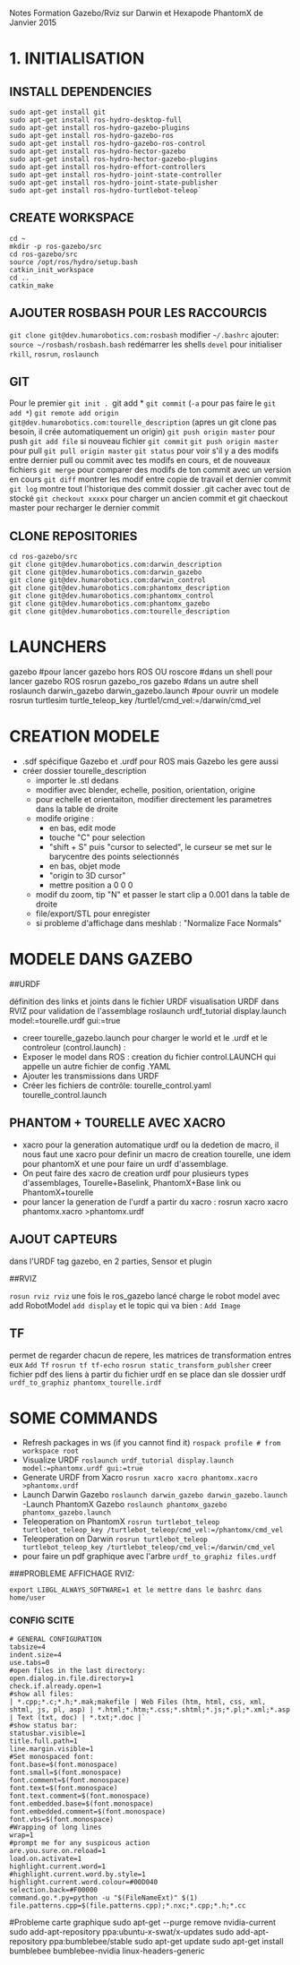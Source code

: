 Notes Formation Gazebo/Rviz sur Darwin et Hexapode PhantomX de Janvier 2015

# 1. INITIALISATION

## INSTALL DEPENDENCIES

    sudo apt-get install git
    sudo apt-get install ros-hydro-desktop-full
    sudo apt-get install ros-hydro-gazebo-plugins
    sudo apt-get install ros-hydro-gazebo-ros
    sudo apt-get install ros-hydro-gazebo-ros-control
    sudo apt-get install ros-hydro-hector-gazebo
    sudo apt-get install ros-hydro-hector-gazebo-plugins
    sudo apt-get install ros-hydro-effort-controllers
    sudo apt-get install ros-hydro-joint-state-controller
    sudo apt-get install ros-hydro-joint-state-publisher
    sudo apt-get install ros-hydro-turtlebot-teleop`

## CREATE WORKSPACE
    cd ~
    mkdir -p ros-gazebo/src
    cd ros-gazebo/src
    source /opt/ros/hydro/setup.bash
    catkin_init_workspace
    cd ..
    catkin_make

## AJOUTER ROSBASH POUR LES RACCOURCIS

`git clone git@dev.humarobotics.com:rosbash`
modifier `~/.bashrc`
ajouter: `source ~/rosbash/rosbash.bash`
redémarrer les shells
`devel` pour initialiser
`rkill`, `rosrun`, `roslaunch`

## GIT
Pour le premier
`git init .
`git add *
`git commit` (`-a` pour pas faire le `git add *`)
`git remote add origin git@dev.humarobotics.com:tourelle_description` (apres un git clone pas besoin, il crée automatiquement un origin)
`git push origin master`
pour push
    `git add file` si nouveau fichier
    `git commit`
    `git push origin master`
pour pull
`git pull origin master`
`git status` pour voir s'il y a des modifs entre dernier pull ou commit avec tes modifs en cours, et de nouveaux fichiers
`git merge` pour comparer des modifs de ton commit avec un version en cours
`git diff` montrer les modif entre copie de travail et dernier commit
`git log` montre tout l'historique des commit
dossier .git cacher avec tout de stocké
`git checkout xxxxx` pour charger un ancien commit et git chaeckout master pour recharger le dernier commit

## CLONE REPOSITORIES
    cd ros-gazebo/src
    git clone git@dev.humarobotics.com:darwin_description
    git clone git@dev.humarobotics.com:darwin_gazebo
    git clone git@dev.humarobotics.com:darwin_control
    git clone git@dev.humarobotics.com:phantomx_description
    git clone git@dev.humarobotics.com:phantomx_control
    git clone git@dev.humarobotics.com:phantomx_gazebo
    git clone git@dev.humarobotics.com:tourelle_description
 
# LAUNCHERS
gazebo #pour lancer gazebo hors ROS
OU
roscore #dans un shell pour lancer gazebo ROS
rosrun gazebo_ros gazebo #dans un autre shell
roslaunch darwin_gazebo darwin_gazebo.launch #pour ouvrir un modele
rosrun turtlesim turtle_teleop_key /turtle1/cmd_vel:=/darwin/cmd_vel
 

# CREATION MODELE 

- .sdf spécifique Gazebo et .urdf pour ROS mais Gazebo les gere aussi
- créer dossier tourelle_description
    - importer le .stl dedans
    - modifier avec blender, echelle, position, orientation, origine
    - pour echelle et orientaiton, modifier directement les parametres dans la table de droite
    - modife origine :
        - en bas, edit mode
        - touche "C" pour selection
        - "shift + S" puis "cursor to selected", le curseur se met sur le barycentre des points selectionnés
        - en bas, objet mode
        - "origin to 3D cursor"
        - mettre position a 0 0 0
    - modif du zoom, tip "N" et passer le start clip a 0.001 dans la table de droite
    - file/export/STL pour enregister
    - si probleme d'affichage dans meshlab : "Normalize Face Normals"

# MODELE DANS GAZEBO 
##URDF

définition des links et joints dans le fichier URDF
visualisation URDF dans RVIZ pour validation de l'assemblage
roslaunch urdf_tutorial display.launch model:=tourelle.urdf gui:=true

- creer tourelle_gazebo.launch pour charger le world et le .urdf et le controleur (control.launch) :       
- Exposer le model dans ROS : creation du fichier control.LAUNCH qui appelle un autre fichier de config .YAML
- Ajouter les transmissions dans URDF
- Créer les fichiers de contrôle:
    tourelle_control.yaml
    tourelle_control.launch

## PHANTOM + TOURELLE AVEC XACRO 
- xacro pour la generation automatique urdf ou la dedetion de macro, il nous faut une xacro pour definir un macro de creation tourelle, une idem pour phantomX et une pour faire un urdf d'assemblage.
- On peut faire des xacro de creation urdf pour plusieurs types d'assemblages, Tourelle+Baselink, PhantomX+Base link ou PhantomX+tourelle
- pour lancer la generation de l'urdf a partir du xacro : rosrun xacro xacro phantomx.xacro >phantomx.urdf

## AJOUT CAPTEURS
dans l'URDF tag gazebo, en 2 parties, Sensor et plugin

##RVIZ

`rosun rviz rviz` une fois le ros_gazebo lancé
charge le robot model avec add RobotModel
`add display` et le topic qui va bien : `Add Image`

## TF
permet de regarder chacun de repere, les matrices de transformation entres eux
`Add Tf`
`rosrun tf tf-echo`
`rosrun static_transform_publsher`
creer  fichier pdf des liens à partir du fichier urdf
en se place dan sle dossier urdf
`urdf_to_graphiz phantomx_tourelle.irdf`

# SOME COMMANDS 
- Refresh packages in ws (if you cannot find it)
    `rospack profile # from workspace root`
- Visualize URDF
`roslaunch urdf_tutorial display.launch model:=phantomx.urdf gui:=true`
- Generate URDF from Xacro
`rosrun xacro xacro phantomx.xacro >phantomx.urdf`
- Launch Darwin Gazebo
`roslaunch darwin_gazebo darwin_gazebo.launch`
 -Launch PhantomX Gazebo
`roslaunch phantomx_gazebo phantomx_gazebo.launch`
- Teleoperation on PhantomX
`rosrun turtlebot_teleop turtlebot_teleop_key /turtlebot_teleop/cmd_vel:=/phantomx/cmd_vel`
- Teleoperation on Darwin
`rosrun turtlebot_teleop turtlebot_teleop_key /turtlebot_teleop/cmd_vel:=/darwin/cmd_vel`
- pour faire un pdf graphique avec l'arbre
`urdf_to_graphiz files.urdf`

 
###PROBLEME AFFICHAGE RVIZ:

`export LIBGL_ALWAYS_SOFTWARE=1 et le mettre dans le bashrc dans home/user`

### CONFIG SCITE 
    # GENERAL CONFIGURATION
    tabsize=4
    indent.size=4
    use.tabs=0
    #open files in the last directory:
    open.dialog.in.file.directory=1
    check.if.already.open=1
    #show all files:
    | *.cpp;*.c;*.h;*.mak;makefile | Web Files (htm, html, css, xml, shtml, js, pl, asp) | *.html;*.htm;*.css;*.shtml;*.js;*.pl;*.xml;*.asp | Text (txt, doc) | *.txt;*.doc |`
    #show status bar:
    statusbar.visible=1
    title.full.path=1
    line.margin.visible=1
    #Set monospaced font:
    font.base=$(font.monospace)
    font.small=$(font.monospace)
    font.comment=$(font.monospace)
    font.text=$(font.monospace)
    font.text.comment=$(font.monospace)
    font.embedded.base=$(font.monospace)
    font.embedded.comment=$(font.monospace)
    font.vbs=$(font.monospace)
    #Wrapping of long lines
    wrap=1
    #prompt me for any suspicous action
    are.you.sure.on.reload=1
    load.on.activate=1
    highlight.current.word=1
    #highlight.current.word.by.style=1
    highlight.current.word.colour=#00D040
    selection.back=#F00000
    command.go.*.py=python -u "$(FileNameExt)" $(1)
    file.patterns.cpp=$(file.patterns.cpp);*.nxc;*.cpp;*.h;*.cc

#Probleme carte graphique 
    sudo apt-get --purge remove nvidia-current
    sudo add-apt-repository ppa:ubuntu-x-swat/x-updates
    sudo add-apt-repository ppa:bumblebee/stable
    sudo apt-get update
    sudo apt-get install bumblebee bumblebee-nvidia linux-headers-generic